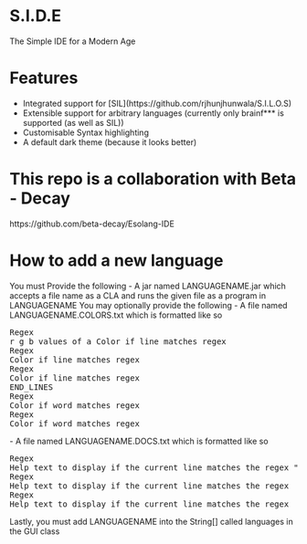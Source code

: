 # S.I.D.E
The Simple IDE for a Modern Age
<h1>Features</h1>
<ul>
<li>
Integrated support for [SIL](https://github.com/rjhunjhunwala/S.I.L.O.S)
</li>
<li>Extensible support for arbitrary languages (currently only brainf*** is supported (as well as SIL))</li>
<li>Customisable Syntax highlighting</li>
<li>A default dark theme (because it looks better)</li>
</ul>
<h1>This repo is a collaboration with Beta - Decay </h1>
https://github.com/beta-decay/Esolang-IDE

<h1>How to add a new language</h1>
You must Provide the following
- A jar named LANGUAGENAME.jar which accepts a file name as a CLA and runs the given file as a program in LANGUAGENAME
You may optionally provide the following
- A file named LANGUAGENAME.COLORS.txt which is formatted like so
<pre>
Regex 
r g b values of a Color if line matches regex
Regex 
Color if line matches regex 
Regex 
Color if line matches regex 
END_LINES 
Regex 
Color if word matches regex 
Regex 
Color if word matches regex 
</pre>
- A file named LANGUAGENAME.DOCS.txt which is formatted like so
<pre>
Regex
Help text to display if the current line matches the regex "NEWLINE" is used as an escape sequence to represent a new line being displayed.
Regex
Help text to display if the current line matches the regex
Regex
Help text to display if the current line matches the regex
</pre>
Lastly, you must add LANGUAGENAME into the String[] called languages in the GUI class
